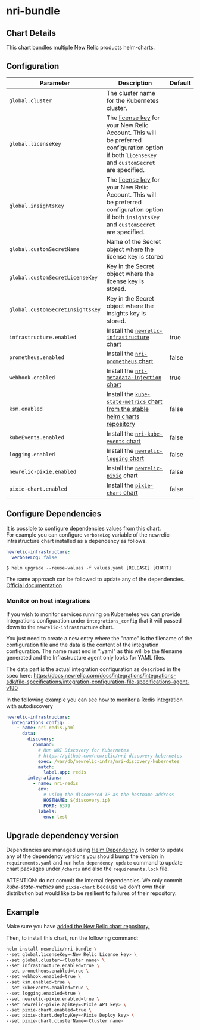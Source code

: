 # nri-bundle

## Chart Details

This chart bundles multiple New Relic products helm-charts.

## Configuration

| Parameter                        | Description | Default |
| -------------------------------- | ----------- | ------- |
| `global.cluster`                 | The cluster name for the Kubernetes cluster. | |
| `global.licenseKey`              | The [license key][1] for your New Relic Account. This will be preferred configuration option if both `licenseKey` and `customSecret` are specified. | |
| `global.insightsKey`             | The [license key][1] for your New Relic Account. This will be preferred configuration option if both `insightsKey` and `customSecret` are specified. | |
| `global.customSecretName`        | Name of the Secret object where the license key is stored | |
| `global.customSecretLicenseKey`  | Key in the Secret object where the license key is stored. | |
| `global.customSecretInsightsKey` | Key in the Secret object where the insights key is stored. | |
| `infrastructure.enabled`         | Install the [`newrelic-infrastructure` chart][3] | true |
| `prometheus.enabled`             | Install the [`nri-prometheus` chart][4] | false |
| `webhook.enabled`                | Install the [`nri-metadata-injection` chart][5] | true |
| `ksm.enabled`                    | Install the [`kube-state-metrics` chart from the stable helm charts repository][2] | false |
| `kubeEvents.enabled`             | Install the [`nri-kube-events` chart][6] | false |
| `logging.enabled`                | Install the [`newrelic-logging` chart][7] | false |
| `newrelic-pixie.enabled`         | Install the [`newrelic-pixie`][8] chart | false |
| `pixie-chart.enabled`            | Install the [`pixie-chart` chart][9] | false |

## Configure Dependencies

It is possible to configure dependencies values from this chart.  
For example you can configure `verboseLog` variable of the newrelic-infrastructure chart installed as a dependency as follows.

``` yaml
newrelic-infrastructure:
  verboseLog: false
```

```
$ helm upgrade --reuse-values -f values.yaml [RELEASE] [CHART]
```

The same approach can be followed to update any of the dependencies. [Official documentation](https://helm.sh/docs/chart_template_guide/subcharts_and_globals)

### Monitor on host integrations

If you wish to monitor services running on Kubernetes you can provide integrations
configuration under `integrations_config` that it will passed down to the `newrelic-infrastructure` chart.

You just need to create a new entry where the "name" is the filename of the configuration file and the data is the content of
the integration configuration. The name must end in ".yaml" as this will be the
filename generated and the Infrastructure agent only looks for YAML files. 

The data part is the actual integration configuration as described in the spec here:
https://docs.newrelic.com/docs/integrations/integrations-sdk/file-specifications/integration-configuration-file-specifications-agent-v180

In the following example you can see how to monitor a Redis integration with autodiscovery

```yaml
newrelic-infrastructure:
  integrations_config:
    - name: nri-redis.yaml
      data:
        discovery:
          command:
            # Run NRI Discovery for Kubernetes
            # https://github.com/newrelic/nri-discovery-kubernetes
            exec: /var/db/newrelic-infra/nri-discovery-kubernetes
            match:
              label.app: redis
        integrations:
          - name: nri-redis
            env:
              # using the discovered IP as the hostname address
              HOSTNAME: ${discovery.ip}
              PORT: 6379
            labels:
              env: test
```
## Upgrade dependency version

Dependencies are managed using [Helm Dependency](https://helm.sh/docs/helm/helm_dependency/). 
In order to update any of the dependency versions you should bump the version in `requirements.yaml` and run `helm dependency update` 
command to update chart packages under `/charts` and also the `requirements.lock` file.

ATTENTION: do not commit the internal dependencies. We only commit *kube-state-metrics* and `pixie-chart` because we 
don't own their distribution but would like to be resilient to failures of their repository.

## Example

Make sure you have [added the New Relic chart repository.](../../README.md#installing-charts)

Then, to install this chart, run the following command:

```sh
helm install newrelic/nri-bundle \
--set global.licenseKey=<New Relic License key> \
--set global.cluster=<Cluster name> \
--set infrastructure.enabled=true \
--set prometheus.enabled=true \
--set webhook.enabled=true \
--set ksm.enabled=true \
--set kubeEvents.enabled=true \
--set logging.enabled=true \
--set newrelic-pixie.enabled=true \
--set newrelic-pixie.apiKey=<Pixie API key> \
--set pixie-chart.enabled=true \
--set pixie-chart.deployKey=<Pixie Deploy key> \
--set pixie-chart.clusterName=<Cluster name>
```

[1]: https://docs.newrelic.com/docs/accounts/install-new-relic/account-setup/license-key
[2]: https://github.com/kubernetes/kube-state-metrics/tree/master/charts/kube-state-metrics
[3]: https://github.com/newrelic/helm-charts/tree/master/charts/newrelic-infrastructure
[4]: https://github.com/newrelic/helm-charts/tree/master/charts/nri-prometheus
[5]: https://github.com/newrelic/helm-charts/tree/master/charts/nri-metadata-injection
[6]: https://github.com/newrelic/helm-charts/tree/master/charts/nri-kube-events
[7]: https://github.com/newrelic/helm-charts/tree/master/charts/newrelic-logging
[8]: https://github.com/newrelic/helm-charts/tree/master/charts/newrelic-pixie
[9]: https://docs.pixielabs.ai/installing-pixie/install-schemes/helm/#3.-deploy

